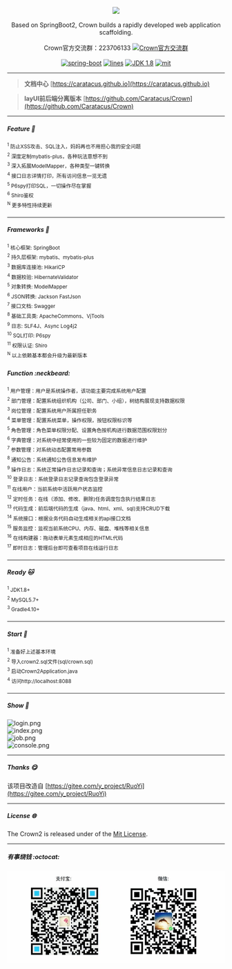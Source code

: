 <p align="center">
    <img src="https://raw.githubusercontent.com/Caratacus/Crown/master/Crown.png" width="300">
    <p align="center">
        Based on SpringBoot2, Crown builds a rapidly developed web application scaffolding.
        <br>      
        <br>      
        <span>
            <span>
                Crown官方交流群：223706133
            </span>
            <span>
                <a target="_blank" href="https://shang.qq.com/wpa/qunwpa?idkey=180c0eb468ec425c7208f49f142e4057f3f83a2fdabfe07ccb4606a414cd6413">
                <img border="0" src="https://pub.idqqimg.com/wpa/images/group.png" alt="Crown官方交流群" title="Crown官方交流群"></a>
            </span>
        </span>
        <br>
        <br>
        <a href="https://spring.io/projects/spring-boot">
        <img src="https://img.shields.io/badge/spring--boot-2.1.7.RELEASE-blue.svg" alt="spring-boot" title="spring-boot"></a>
		<a href="https://github.com/Caratacus/Crown2">
        <img src="https://tokei.rs/b1/github/Caratacus/Crown2?category=lines" alt="lines" title="lines"></a>
		<a href="https://github.com/Caratacus/Crown2">
		<img src="https://img.shields.io/badge/JDK-1.8-green.svg" alt="JDK 1.8" title="JDK 1.8"></a>
		<a href="https://mit-license.org">
        <img src="https://img.shields.io/cocoapods/l/Alamofire.svg?style=flat" alt="mit" title="mit"></a>
    </p>
</p>

-----------------------------------------------------------------------------------------------

> **文档中心** [https://caratacus.github.io](https://caratacus.github.io)

> **layUI前后端分离版本** [https://github.com/Caratacus/Crown](https://github.com/Caratacus/Crown)

-----------------------------------------------------------------------------------------------
##### Feature :rocket:
<sup>
<sup>1</sup> 防止XSS攻击、SQL注入，妈妈再也不用担心我的安全问题 <br/>
<sup>2</sup> 深度定制mybatis-plus，各种玩法意想不到 <br/>
<sup>3</sup> 深入拓展ModelMapper，各种类型一键转换 <br/>
<sup>4</sup> 接口日志详情打印，所有访问信息一览无遗 <br/>
<sup>5</sup> P6spy打印SQL，一切操作尽在掌握 <br/>
<sup>6</sup> Shiro鉴权 <br/>
<sup>N</sup> 更多特性持续更新 <br/>
</sup>

-----------------------------------------------------------------------------------------------
##### Frameworks :microscope:
<sup>
<sup>1</sup> 核心框架: SpringBoot <br/>
<sup>2</sup> 持久层框架: mybatis、mybatis-plus <br/>
<sup>3</sup> 数据库连接池: HikariCP <br/>
<sup>4</sup> 数据校验: HibernateValidator <br/>
<sup>5</sup> 对象转换: ModelMapper <br/>
<sup>6</sup> JSON转换: Jackson FastJson<br/>
<sup>7</sup> 接口文档: Swagger <br/>
<sup>8</sup> 基础工具类: ApacheCommons、VjTools <br/>
<sup>9</sup> 日志: SLF4J、Async Log4j2 <br/>
<sup>10</sup> SQL打印: P6spy <br/>
<sup>11</sup> 权限认证: Shiro <br/>
<sup>N</sup> 以上依赖基本都会升级为最新版本 <br/>
</sup>

##### Function :neckbeard:
<sup>
<sup>1</sup> 用户管理：用户是系统操作者，该功能主要完成系统用户配置 <br/>
<sup>2</sup> 部门管理：配置系统组织机构（公司、部门、小组），树结构展现支持数据权限 <br/>
<sup>3</sup> 岗位管理：配置系统用户所属担任职务 <br/>
<sup>4</sup> 菜单管理：配置系统菜单，操作权限，按钮权限标识等 <br/>
<sup>5</sup> 角色管理：角色菜单权限分配、设置角色按机构进行数据范围权限划分 <br/>
<sup>6</sup> 字典管理：对系统中经常使用的一些较为固定的数据进行维护 <br/>
<sup>7</sup> 参数管理：对系统动态配置常用参数 <br/>
<sup>8</sup> 通知公告：系统通知公告信息发布维护 <br/>
<sup>9</sup> 操作日志：系统正常操作日志记录和查询；系统异常信息日志记录和查询 <br/>
<sup>10</sup> 登录日志：系统登录日志记录查询包含登录异常 <br/>
<sup>11</sup> 在线用户：当前系统中活跃用户状态监控 <br/>
<sup>12</sup> 定时任务：在线（添加、修改、删除)任务调度包含执行结果日志 <br/>
<sup>13</sup> 代码生成：前后端代码的生成（java、html、xml、sql)支持CRUD下载 <br/>
<sup>14</sup> 系统接口：根据业务代码自动生成相关的api接口文档 <br/>
<sup>15</sup> 服务监控：监视当前系统CPU、内存、磁盘、堆栈等相关信息 <br/>
<sup>16</sup> 在线构建器：拖动表单元素生成相应的HTML代码 <br/>
<sup>17</sup> 即时日志：管理后台即可查看项目在线运行日志 <br/>
</sup>

-----------------------------------------------------------------------------------------------
##### Ready :cat:
<sup>
<sup>1</sup> JDK1.8+ <br/>
<sup>2</sup> MySQL5.7+ <br/>
<sup>3</sup> Gradle4.10+ <br/>
</sup>

-----------------------------------------------------------------------------------------------
##### Start :dog:
<sup>
<sup>1</sup> 准备好上述基本环境 <br/>
<sup>2</sup> 导入crown2.sql文件(sql/crown.sql) <br/>
<sup>3</sup> 启动Crown2Application.java <br/>
<sup>4</sup> 访问http://localhost:8088 <br/>
</sup>

-----------------------------------------------------------------------------------------------
##### Show :palm_tree:

![login.png](https://images.gitee.com/uploads/images/2019/0723/184701_e503cdb9_620321.png)
<br>
![index.png](https://images.gitee.com/uploads/images/2019/0725/130956_17cb391a_620321.png)
<br>
![job.png](https://images.gitee.com/uploads/images/2019/0725/131034_d7b84efd_620321.png)
<br>
![console.png](https://images.gitee.com/uploads/images/2019/0725/131105_7bdbb649_620321.png)
<br>

-----------------------------------------------------------------------------------------------
##### Thanks :yum:

  该项目改造自 [https://gitee.com/y_project/RuoYi](https://gitee.com/y_project/RuoYi)

-----------------------------------------------------------------------------------------------
##### License :globe_with_meridians:

   The Crown2 is released under of the [Mit License](https://mit-license.org). <br/>

-----------------------------------------------------------------------------------------------
##### 有事烧钱 :octocat:

<img src="https://raw.githubusercontent.com/Caratacus/Resource/master/pay.jpg" alt="pay.jpg" width="650" hight="150">